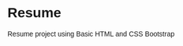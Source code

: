 # Resume
Resume project using Basic HTML and CSS Bootstrap
<!DOCTYPE html>
<html>

<head>
    <title>Meenu Yadav - Resume</title>
    <link rel="stylesheet" href="https://maxcdn.bootstrapcdn.com/bootstrap/4.5.2/css/bootstrap.min.css">
    <style>
        body {
            font-family: Arial, sans-serif;
        }

        .resume-header {
            background-color: #083a5b;
            color: #fff;
            text-align: center;
            padding: 20px;
        }

        .resume-body {
            padding: 20px;
        }

        .resume-section {
            margin-bottom: 30px;
        }

        .resume-section h2 {
            color: #083a5b;
        }

        .resume-section ul {
            list-style: none;
            padding: 0;
        }

        .resume-section li {
            margin-bottom: 5px;
        }
    </style>
</head>

<body>
    <div class="container">
        <div class="resume-header">
            <h1>Meenu Yadav</h1>
            <p>meenusinghyadav21770@gmail.com | <a
                    href="https://www.linkedin.com/in/meenu-yadav-27a05a196">linkedin.com/in/meenu-yadav</a> | <a
                    href="https://www.github.com/Meenu193">github.com/Meenu193</a></p>
            <p>Mobile No.: 8887594193</p>
        </div>

        <div class="resume-body">
            <div class="resume-section">
                <h2>Education</h2>
                <ul>
                    <li><strong>A.P.J ABDUL KALAM TECHNICAL UNIVERSITY</strong> - Kanpur, UP</li>
                    <p>B.Tech in Electronics and Communications Engineering | Aug. 2018 – Aug 2022</p>
                    <li><strong>J D EDUCATION CENTRE</strong> - Arra Naubasta, Kanpur, UP</li>
                    <p>XII (Senior Secondary), CBSE Board, Science | April 2018</p>
                    <li><strong>J D EDUCATION CENTRE</strong> - Arra Naubasta, Kanpur, UP</li>
                    <p>X (High School), CBSE Board, Science | April 2016</p>
                </ul>
            </div>

            <div class="resume-section">
                <h2>Projects</h2>
                <ul>
                    <li><strong>AIR KEYBOARD</strong> | Machine learning, Arduino Nano</li>
                    <p>Predict the letters from the gestures drawn in the air using electronic devices.</p>
                    <p>It’s made by an Arduino Pro Micro, an HC-06 module for Bluetooth communication and an MPU-6050
                        accelerometer.</p>
                    <p>It sends the data to a computer that translates the motion readings into characters with a
                        Machine Learning algorithm.</p>
                    <li><strong>FINGERPRINT BASED SMART LOCKING SYSTEM</strong> | Arduino, Microcontroller</li>
                    <p>In this project, we have developed a smart door lock system using a fingerprint sensor to open
                        and close the door.</p>
                    <p>We used Arduino Uno microcontroller and fingerprint sensor, L293D driver IC to drive the dc gear
                        motor, and the motor is coupled with the door lock.</p>
                    <p>When the fingerprint matches, only the door opens or closes.</p>
                    <p>Who has authorized person only can open the door If any unauthorized person tries to open the
                        door, it means they can’t open the door because the fingerprint sensor never accepts the
                        fingerprint there is no response from the microcontroller side.</p>
                </ul>
            </div>

            <div class="resume-section">
                <h2>Technical Skills</h2>
                <ul>
                    <li><strong>Languages:</strong> Python, MySQL, JavaScript, HTML/CSS, PHP, OOP’s</li>
                    <li><strong>Developer Tools:</strong> Git, Visual Studio, Github, Figma, Bootstrap</li>
                    <li><strong>Others:</strong> MS Word, MS Excel, MS Powerpoint</li>
                </ul>
            </div>

            <div class="resume-section">
                <h2>Soft Skills</h2>
                <ul>
                    <li>Critical thinking
                    </li>
                    <li>Problem solving</li>
                    <li>Teamwork</li>
                    <li>Collaboration</li>
                    <li>Oral and Written Communications skills </li>
                    <li> Leadership</li>
                </ul>
            </div>

            <div class="resume-section">
                <h2>Certificates</h2>
                <ul>
                    <li>HTML and CSS: Introduction to Web Development and Coding course offered by Udemy — <a
                            href="https://drive.google.com/file/d/1PoFOLhjfY-Esis9tUqoXh4R3CiqVXHgs/view?usp=sharing">LINK</a>
                        | Sep 2023</li>
                    <li>CSS, Bootstrap, JavaScript, PHP Full Stack Crash course offered by Udemy — <a
                            href="https://drive.google.com/file/d/1_jEQtTsVUy0mxLyuX-1nfGwJQ91IISlD/view?usp=sharing">LINK</a>
                        | Sep 2023</li>
                    <li>Front End Development - HTML course offered by Great Learning Academy — <a
                            href="https://drive.google.com/file/d/1TVjbW9na6f0ZDzfvqSaoMFBoKuLXud6A/view?usp=sharing">LINK</a>
                        |
                        July 2023</li>
                    <li>Front End Development - CSS course offered by Great Learning Academy — <a
                            href="https://drive.google.com/file/d/1QoV9SMuHwFQmaT7FIXRE_rT3ZscmI9-X/view?usp=sharing">LINK</a>
                        |
                        July 2023</li>
                    <li>Programming with Python on Internshala — <a
                            href="https://drive.google.com/file/d/1ZW5x197_r5C2M62HZrb4WUJPmYvClUnV/view?usp=sharing">LINK</a>
                        | March 2023</li>
                    <li>Problem Solving (Basic) Certificate — <a
                            href="https://www.hackerrank.com/certificates/8bfbf3bae429">LINK</a> | March 2023</li>
                    <li>Cyber Security Foundation Professional Certificate — <a
                            href="https://drive.google.com/file/d/1X39cWu9I7LG7JteAa2tcRY9jR5WynTDo/view?usp=sharing">LINK</a>
                        | December 2022</li>
                    <li>Building Modern Python Applications on AWS — <a
                            href="https://drive.google.com/file/d/1GgXvlND1Un-dmVRmyZOVNxbFUbHhkxMO/view?usp=sharing">LINK</a>
                        | May 2021</li>
                </ul>
            </div>
        </div>
    </div>
</body>

</html>
